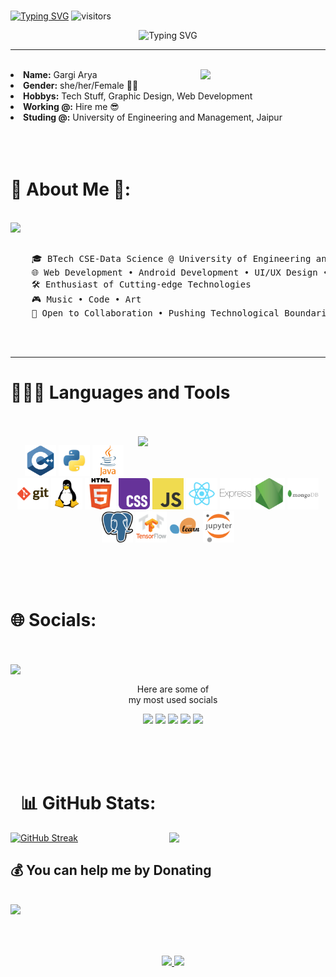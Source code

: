 

### 
[![Typing SVG](https://readme-typing-svg.demolab.com?font=Source+Code+Pro&size=43&pause=1000&color=58A6FF&center=true&vCenter=true&repeat=false&random=false&width=1024&height=100&lines=%F0%9F%91%8B+Hi+I'm+Gargi+%E2%9C%A9)](https://git.io/typing-svg)
  <img src="https://visitcount.itsvg.in/api?id=gargiarya1&icon=0&color=6" alt="visitors">



<p align="center">
  <img src="https://readme-typing-svg.herokuapp.com?lines=Aspiring+Software+Developer;Machine+Learning+Enthusiast;Data+Scientist+in+the+making;Web+Development+Wizard;Software+Developer&width=500&height=50" alt="Typing SVG"/>
</p>



---
</br>
  <div align="center">
<!-- <img src="https://64.media.tumblr.com/e1f1c97123ae217eb731500e502e0083/tumblr_n9dxcikmIU1qc9zfzo7_r1_250.gif" align="right"> -->
<img style="width: 200px;" src="https://media4.giphy.com/media/0218ft4yXkI5O0pNn6/giphy.gif?cid=6c09b95247c1c0bnjyc9ic46om33d7ky8r04mpc3101jypln&ep=v1_internal_gif_by_id&rid=giphy.gif&ct=g" align="right">

<!-- <img src="https://media1.tenor.com/m/ZQndYO4NwBcAAAAC/gojo-satoru.gif" align="right"> -->
  </div>
<li>
 <b>Name:</b> Gargi Arya </li>
<li>
<b>Gender:</b> she/her/Female 🏳️‍⚧️
</li>
<li>
<b>Hobbys:</b> Tech Stuff, Graphic Design, Web Development
</li>
<li>
<b>Working @:</b> Hire me 😎
</li>
<li>
<b>Studing @:</b> University of Engineering and Management, Jaipur
</li>
<br><br><br>



#  🦊 About Me 🦊:
</br>

<div align="center">
<!--     <img src="https://qph.cf2.quoracdn.net/main-qimg-59b833c61ae96f3259e69fa25457a09b" width="350px" align="left"> -->
    <img src="https://i.pinimg.com/originals/92/0f/2b/920f2bc6fd24984a3110a469338c411a.gif" width="370px" align="left">
</div>


</br>
</br>
  <pre>
    🎓 BTech CSE-Data Science @ University of Engineering and Management, Jaipur
    🌐 Web Development • Android Development • UI/UX Design • Machine Learnig
    🛠️ Enthusiast of Cutting-edge Technologies
    🎮 Music • Code • Art
    🤝 Open to Collaboration • Pushing Technological Boundaries 🐤🐥
</pre>

</br>
</br>

---

# 👨🏻‍💻 Languages and Tools
</br>
</br>

<div align="center">
<img src="https://i.pinimg.com/originals/aa/e9/1f/aae91f24f2948a4e9ffa6c14aa1ae9ca.gif" align="right" width="300.5px" ">
  </div>
  <p align="center">
  <code><img height="50" src="https://raw.githubusercontent.com/github/explore/80688e429a7d4ef2fca1e82350fe8e3517d3494d/topics/cpp/cpp.png"></code>
  <code><img height="50" src="https://raw.githubusercontent.com/github/explore/80688e429a7d4ef2fca1e82350fe8e3517d3494d/topics/python/python.png"></code>
  <code><img height="50" src="https://raw.githubusercontent.com/github/explore/80688e429a7d4ef2fca1e82350fe8e3517d3494d/topics/java/java.png"></code>
  <code><img height="50" src="https://raw.githubusercontent.com/github/explore/80688e429a7d4ef2fca1e82350fe8e3517d3494d/topics/git/git.png"></code>
  <code><img height="50" src="https://raw.githubusercontent.com/github/explore/80688e429a7d4ef2fca1e82350fe8e3517d3494d/topics/linux/linux.png"></code>
  <code><img height="50" src="https://raw.githubusercontent.com/github/explore/80688e429a7d4ef2fca1e82350fe8e3517d3494d/topics/html/html.png"></code>
  <code><img height="50" src="https://raw.githubusercontent.com/github/explore/80688e429a7d4ef2fca1e82350fe8e3517d3494d/topics/css/css.png"></code>
  <code><img height="50" src="https://raw.githubusercontent.com/github/explore/80688e429a7d4ef2fca1e82350fe8e3517d3494d/topics/javascript/javascript.png"></code>
  <code><img height="50" src="https://raw.githubusercontent.com/github/explore/80688e429a7d4ef2fca1e82350fe8e3517d3494d/topics/react/react.png"></code>
  <code><img height="50" src="https://raw.githubusercontent.com/github/explore/80688e429a7d4ef2fca1e82350fe8e3517d3494d/topics/express/express.png"></code>
  <code><img height="50" src="https://raw.githubusercontent.com/github/explore/80688e429a7d4ef2fca1e82350fe8e3517d3494d/topics/nodejs/nodejs.png"></code>
  <code><img height="50" src="https://raw.githubusercontent.com/github/explore/80688e429a7d4ef2fca1e82350fe8e3517d3494d/topics/mongodb/mongodb.png"></code>
  <code><img height="50" src="https://raw.githubusercontent.com/github/explore/80688e429a7d4ef2fca1e82350fe8e3517d3494d/topics/postgresql/postgresql.png"></code>
  <code><img height="50" src="https://raw.githubusercontent.com/github/explore/80688e429a7d4ef2fca1e82350fe8e3517d3494d/topics/tensorflow/tensorflow.png"></code>
  <code><img height="50" src="https://raw.githubusercontent.com/github/explore/80688e429a7d4ef2fca1e82350fe8e3517d3494d/topics/scikit-learn/scikit-learn.png"></code>
  <code><img height="50" src="https://raw.githubusercontent.com/github/explore/80688e429a7d4ef2fca1e82350fe8e3517d3494d/topics/jupyter-notebook/jupyter-notebook.png"></code>
  </p>
  </br>
  </br>
</br>


# 🌐 Socials:
</br>
</br>
<div align="center">
<img src="https://i.pinimg.com/originals/18/b0/8b/18b08b8f6cef7eabf7784a300db425c0.gif" align="left"  height="208.5px">
  </div>
<br>
<p align="center">Here are some of<br>
my most used socials </p>
<p align="center">
  <a href="https://twitter.com/gargiarya" target="_blank"><img src="https://img.shields.io/badge/gargi_arya18%20-%231DA1F2.svg?&style=for-the-badge&logo=Twitter&logoColor=white"/></a>
  <a href="https://www.linkedin.com/in/gargi-arya-b4b95b257/" target="_blank"><img src="https://img.shields.io/badge/gargi_arya_b4b95b257%20-%230A66C2.svg?&style=for-the-badge&logo=linkedin&logoColor=white"/></a>
  <a href="https://discord.me/gargiarya1" target="_blank"><img src="https://img.shields.io/badge/gargiarya18%20-%237289DA.svg?&style=for-the-badge&logo=discord&logoColor=white"/></a>
  <a href="https://www.instagram.com/gargi_arya18/" target="_blank"><img src="https://img.shields.io/badge/gargi_arya18%20-%23E4405F.svg?&style=for-the-badge&logo=instagram&logoColor=white"/></a>
  <a href="https://facebook.com/gargiarya1" target="_blank"><img src="https://img.shields.io/badge/gargi_arya%20-%231877F2.svg?&style=for-the-badge&logo=facebook&logoColor=white"/></a>
</p>
</br>
</br>
</br>

  
# 📊 GitHub Stats:

<!--  <p>
   [![Stats](https://github-readme-stats.vercel.app/api?username=gargiarya1&show_icons=true&theme=radical)](https://github-readme-stats.vercel.app/api?username=gargiarya1&show_icons=true&theme=radical)&nbsp; &nbsp; &nbsp; &nbsp; &nbsp; &nbsp; &nbsp; &nbsp; &nbsp; &nbsp; <img src="https://media.tenor.com/_1hNRujPSQMAAAAj/natalia-fruity.gif" width="195">
 </p> -->
 [![GitHub Streak](https://github-readme-streak-stats.herokuapp.com/?user=gargiarya1&theme=radical)](https://git.io/streak-stats) <img src="https://media.tenor.com/_1hNRujPSQMAAAAj/natalia-fruity.gif" align="right"  width="250">






## 💰 You can help me by Donating
</br>

<div align="center">
  <!-- Image aligned right within the centered div -->
  <img src="https://i.pinimg.com/originals/16/b2/48/16b2485c2623515a100f920d6a34e168.gif" align="left" height="208.5px">
</div>
<p align="center">
  <!-- Donation links are centered just like the language and tool icons -->
  &nbsp; &nbsp; &nbsp; &nbsp; &nbsp; &nbsp; &nbsp; &nbsp; &nbsp; &nbsp; 
  </br></br></br></br>
  <a href="https://buymeacoffee.com/adda" target="_blank">
    <img src="https://img.shields.io/badge/Buy%20Me%20a%20Coffee-ffdd00?style=for-the-badge&logo=buy-me-a-coffee&logoColor=black"/>
  </a>
  <a href="https://paypal.me/adad" target="_blank">
    <img src="https://img.shields.io/badge/PayPal-00457C?style=for-the-badge&logo=paypal&logoColor=white"/>
  </a>
<!--   <a href="https://patreon.com/adsa" target="_blank">
    <img src="https://img.shields.io/badge/Patreon-F96854?style=for-the-badge&logo=patreon&logoColor=white"/>
  </a>
  <a href="https://ko-fi.com/ada" target="_blank">
    <img src="https://img.shields.io/badge/Ko--fi-F16061?style=for-the-badge&logo=ko-fi&logoColor=white"/>
  </a> -->
</br>
</br>
<img src="https://raw.githubusercontent.com/innng/innng/master/assets/kyubey.gif" height="40" align="center />
</p>

</br>
</br>

---
---
